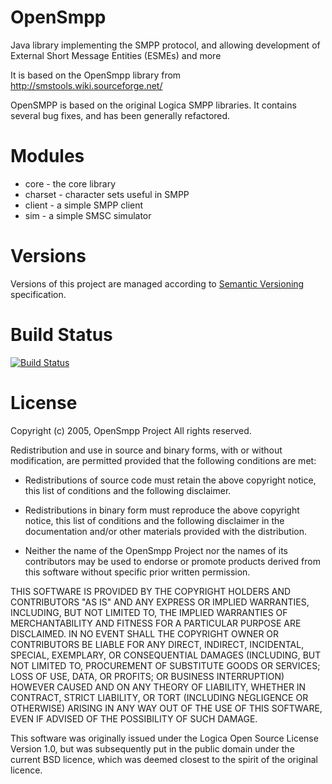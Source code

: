 # OpenSmpp

Java library implementing the SMPP protocol, and allowing development of
External Short Message Entities (ESMEs) and more

It is based on the OpenSmpp library from http://smstools.wiki.sourceforge.net/

OpenSMPP is based on the original Logica SMPP libraries. It contains several
bug fixes, and has been generally refactored.

# Modules

 *  core - the core library
 *  charset - character sets useful in SMPP
 *  client - a simple SMPP client
 *  sim - a simple SMSC simulator

# Versions

Versions of this project are managed according to
[Semantic Versioning](http://semver.org) specification.

# Build Status

[![Build Status](https://travis-ci.org/ptomli/opensmpp.png?branch=master)](https://travis-ci.org/ptomli/opensmpp)

# License

Copyright (c) 2005, OpenSmpp Project
All rights reserved.

Redistribution and use in source and binary forms, with or without modification,
are permitted provided that the following conditions are met:

 *  Redistributions of source code must retain the above copyright notice,
    this list of conditions and the following disclaimer.

 *  Redistributions in binary form must reproduce the above copyright notice,
    this list of conditions and the following disclaimer in the documentation
    and/or other materials provided with the distribution.

 *  Neither the name of the OpenSmpp Project nor the names of its contributors
    may be used to endorse or promote products derived from this software
    without specific prior written permission.

THIS SOFTWARE IS PROVIDED BY THE COPYRIGHT HOLDERS AND CONTRIBUTORS "AS IS" AND ANY
EXPRESS OR IMPLIED WARRANTIES, INCLUDING, BUT NOT LIMITED TO, THE IMPLIED WARRANTIES
OF MERCHANTABILITY AND FITNESS FOR A PARTICULAR PURPOSE ARE DISCLAIMED. IN NO EVENT
SHALL THE COPYRIGHT OWNER OR CONTRIBUTORS BE LIABLE FOR ANY DIRECT, INDIRECT,
INCIDENTAL, SPECIAL, EXEMPLARY, OR CONSEQUENTIAL DAMAGES (INCLUDING, BUT NOT LIMITED
TO, PROCUREMENT OF SUBSTITUTE GOODS OR SERVICES; LOSS OF USE, DATA, OR PROFITS; OR
BUSINESS INTERRUPTION) HOWEVER CAUSED AND ON ANY THEORY OF LIABILITY, WHETHER IN
CONTRACT, STRICT LIABILITY, OR TORT (INCLUDING NEGLIGENCE OR OTHERWISE) ARISING IN ANY
WAY OUT OF THE USE OF THIS SOFTWARE, EVEN IF ADVISED OF THE POSSIBILITY OF SUCH DAMAGE.

This software was originally issued under the Logica Open Source License Version 1.0,
but was subsequently put in the public domain under the current BSD licence, which was
deemed closest to the spirit of the original licence.
